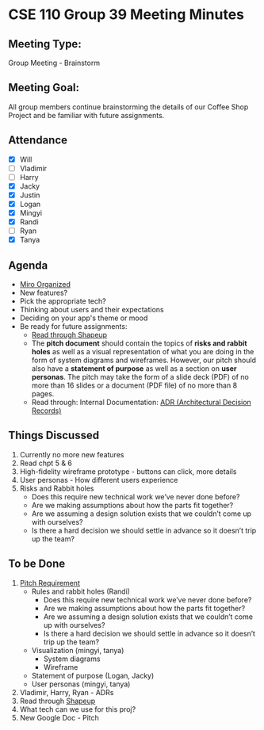 # CSE 110 Group 39 Meeting Minutes

## Meeting Type:

Group Meeting - Brainstorm

## Meeting Goal:

All group members continue brainstorming the details of our Coffee Shop Project and be familiar with future assignments.

## Attendance

- [x] Will
- [ ] Vladimir
- [ ] Harry
- [x] Jacky
- [x] Justin
- [x] Logan
- [x] Mingyi
- [x] Randi
- [ ] Ryan
- [x] Tanya

## Agenda

- [Miro Organized](https://miro.com/app/board/uXjVPLqPpBA=/)
- New features?
- Pick the appropriate tech?
- Thinking about users and their expectations
- Deciding on your app's theme or mood
- Be ready for future assignments:
  - [Read through Shapeup](https://basecamp.com/shapeup)
  - The **pitch document** should contain the topics of **risks and rabbit holes** as well as a visual representation of what you are doing in the form of system diagrams and wireframes. However, our pitch should also have a **statement of purpose** as well as a section on **user personas**. The pitch may take the form of a slide deck (PDF) of no more than 16 slides or a document (PDF file) of no more than 8 pages.
  - Read through: Internal Documentation: [ADR (Architectural Decision Records)](https://adr.github.io/madr/)

## Things Discussed

1. Currently no more new features
2. Read chpt 5 & 6
3. High-fidelity wireframe prototype - buttons can click, more details
4. User personas - How different users experience
5. Risks and Rabbit holes
   - Does this require new technical work we’ve never done before?
   - Are we making assumptions about how the parts fit together?
   - Are we assuming a design solution exists that we couldn’t come up with ourselves?
   - Is there a hard decision we should settle in advance so it doesn’t trip up the team?

## To be Done

1. [Pitch Requirement](https://docs.google.com/document/d/1LF4NpXGQUJC90t-SIQGa2LHOEYkbGk_7KShogXaqtNU/edit?usp=sharing)
   - Rules and rabbit holes (Randi)
     - Does this require new technical work we’ve never done before?
     - Are we making assumptions about how the parts fit together?
     - Are we assuming a design solution exists that we couldn’t come up with ourselves?
     - Is there a hard decision we should settle in advance so it doesn’t trip up the team?
   - Visualization (mingyi, tanya)
     - System diagrams
     - Wireframe
   - Statement of purpose (Logan, Jacky)
   - User personas (mingyi, tanya)
2. Vladimir, Harry, Ryan - ADRs
3. Read through [Shapeup](https://basecamp.com/shapeup)
4. What tech can we use for this proj?
5. New Google Doc - Pitch
